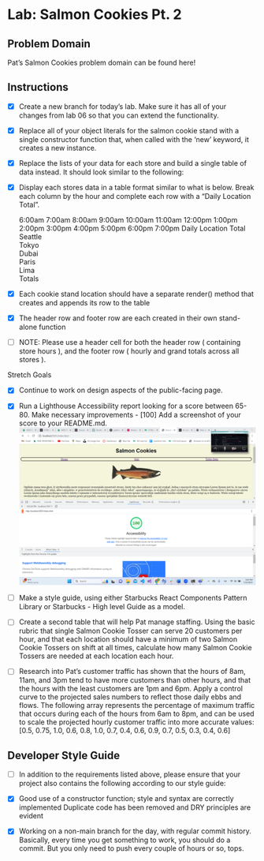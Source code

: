 # Lab: Salmon Cookies Pt. 2
## Problem Domain
Pat’s Salmon Cookies problem domain can be found here!

## Instructions

- [x] Create a new branch for today’s lab. Make sure it has all of your changes from lab 06 so that you can extend the functionality.

- [x] Replace all of your object literals for the salmon cookie stand with a single constructor function that, when called with the ‘new’ keyword, it creates a new instance.

- [x] Replace the lists of your data for each store and build a single table of data instead. It should look similar to the following:

- [x] Display each stores data in a table format similar to what is below. Break each column by the hour and complete each row with a “Daily Location Total”.

 	6:00am	7:00am	8:00am	9:00am	10:00am	11:00am	12:00pm	1:00pm	2:00pm	3:00pm	4:00pm	5:00pm	6:00pm	7:00pm	Daily Location Total
Seattle	 	 	 	 	 	 	 	 	 	 	 	 	 	 	 
Tokyo	 	 	 	 	 	 	 	 	 	 	 	 	 	 	 
Dubai	 	 	 	 	 	 	 	 	 	 	 	 	 	 	 
Paris	 	 	 	 	 	 	 	 	 	 	 	 	 	 	 
Lima	 	 	 	 	 	 	 	 	 	 	 	 	 	 	 
Totals	 	 	 	 	 	 	 	 	 	 	 	 	 	 	 
- [x] Each cookie stand location should have a separate render() method that creates and appends its row to the table

- [x] The header row and footer row are each created in their own stand-alone function

- [ ] NOTE: Please use a header cell for both the header row ( containing store hours ), and the footer row ( hourly and grand totals across all stores ).

Stretch Goals
- [x] Continue to work on design aspects of the public-facing page.
- [x] Run a Lighthouse Accessibility report looking for a score between 65-80. Make necessary improvements - [100] Add a screenshot of your score to your README.md.
![Alt text](image-1.png)

- [ ] Make a style guide, using either Starbucks React Components Pattern Library or Starbucks - High level Guide as a model.
- [ ] Create a second table that will help Pat manage staffing. Using the basic rubric that single Salmon Cookie Tosser can serve 20 customers per hour, and that each location should have a minimum of two Salmon Cookie Tossers on shift at all times, calculate how many Salmon Cookie Tossers are needed at each location each hour.

- [ ] Research into Pat’s customer traffic has shown that the hours of 8am, 11am, and 3pm tend to have more customers than other hours, and that the hours with the least customers are 1pm and 6pm. Apply a control curve to the projected sales numbers to reflect those daily ebbs and flows. The following array represents the percentage of maximum traffic that occurs during each of the hours from 6am to 8pm, and can be used to scale the projected hourly customer traffic into more accurate values:
[0.5, 0.75, 1.0, 0.6, 0.8, 1.0, 0.7, 0.4, 0.6, 0.9, 0.7, 0.5, 0.3, 0.4, 0.6]

## Developer Style Guide
- [ ] In addition to the requirements listed above, please ensure that your project also contains the following according to our style guide:

- [x] Good use of a constructor function; style and syntax are correctly implemented
Duplicate code has been removed and DRY principles are evident
- [x] Working on a non-main branch for the day, with regular commit history. Basically, every time you get something to work, you should do a commit. But you only need to push every couple of hours or so, tops.



